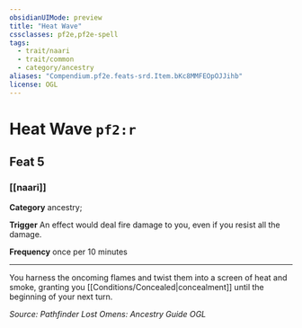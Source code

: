 ```yaml
---
obsidianUIMode: preview
title: "Heat Wave"
cssclasses: pf2e,pf2e-spell
tags:
  - trait/naari
  - trait/common
  - category/ancestry
aliases: "Compendium.pf2e.feats-srd.Item.bKc8MMFEOpOJJihb"
license: OGL
---
```

# Heat Wave `pf2:r`
## Feat 5
### [[naari]]

**Category** ancestry; 




**Trigger** An effect would deal fire damage to you, even if you resist all the damage.

**Frequency** once per 10 minutes

* * *

You harness the oncoming flames and twist them into a screen of heat and smoke, granting you [[Conditions/Concealed|concealment]] until the beginning of your next turn.

*Source: Pathfinder Lost Omens: Ancestry Guide*
*OGL*